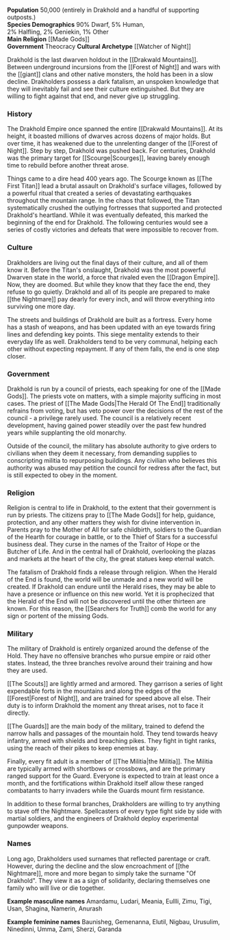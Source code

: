 **Population** 50,000 (entirely in Drakhold and a handful of supporting outposts.)  
**Species Demographics** 90% Dwarf, 5% Human,  
2% Halfling, 2% Geniekin, 1% Other  
**Main Religion** [[Made Gods]]  
**Government** Theocracy
**Cultural Archetype** [[Watcher of Night]]

Drakhold is the last dwarven holdout in the [[Drakwald Mountains]]. Between underground incursions from the [[Forest of Night]] and wars with the [[giant]] clans and other native monsters, the hold has been in a slow decline. Drakholders possess a dark fatalism, an unspoken knowledge that they will inevitably fail and see their culture extinguished. But they are willing to fight against that end, and never give up struggling.

### History

The Drakhold Empire once spanned the entire [[Drakwald Mountains]]. At its height, it boasted millions of dwarves across dozens of major holds. But over time, it has weakened due to the unrelenting danger of the [[Forest of Night]]. Step by step, Drakhold was pushed back. For centuries, Drakhold was the primary target for [[Scourge|Scourges]], leaving barely enough time to rebuild before another threat arose.

Things came to a dire head 400 years ago. The Scourge known as [[The First Titan]] lead a brutal assault on Drakhold's surface villages, followed by a powerful ritual that created a series of devastating earthquakes throughout the mountain range. In the chaos that followed, the Titan systematically crushed the outlying fortresses that supported and protected Drakhold's heartland. While it was eventually defeated, this marked the beginning of the end for Drakhold. The following centuries would see a series of costly victories and defeats that were impossible to recover from.

### Culture

Drakholders are living out the final days of their culture, and all of them know it. Before the Titan's onslaught, Drakhold was the most powerful Dwarven state in the world, a force that rivaled even the [[Dragon Empire]]. Now, they are doomed. But while they know that they face the end, they refuse to go quietly. Drakhold and all of its people are prepared to make [[the Nightmare]] pay dearly for every inch, and will throw everything into surviving one more day.

The streets and buildings of Drakhold are built as a fortress. Every home has a stash of weapons, and has been updated with an eye towards firing lines and defending key points. This siege mentality extends to their everyday life as well. Drakholders tend to be very communal, helping each other without expecting repayment. If any of them falls, the end is one step closer.

### Government

Drakhold is run by a council of priests, each speaking for one of the [[Made Gods]]. The priests vote on matters, with a simple majority sufficing in most cases. The priest of [[The Made Gods|The Herald Of The End]] traditionally refrains from voting, but has veto power over the decisions of the rest of the council - a privilege rarely used. The council is a relatively recent development, having gained power steadily over the past few hundred years while supplanting the old monarchy.

Outside of the council, the military has absolute authority to give orders to civilians when they deem it necessary, from demanding supplies to conscripting militia to repurposing buildings. Any civilian who believes this authority was abused may petition the council for redress after the fact, but is still expected to obey in the moment.

### Religion

Religion is central to life in Drakhold, to the extent that their government is run by priests. The citizens pray to [[The Made Gods]] for help, guidance, protection, and any other matters they wish for divine intervention in. Parents pray to the Mother of All for safe childbirth, soldiers to the Guardian of the Hearth for courage in battle, or to the Thief of Stars for a successful business deal. They curse in the names of the Traitor of Hope or the Butcher of Life. And in the central hall of Drakhold, overlooking the plazas and markets at the heart of the city, the great statues keep eternal watch.

The fatalism of Drakhold finds a release through religion. When the Herald of the End is found, the world will be unmade and a new world will be created. If Drakhold can endure until the Herald rises, they may be able to have a presence or influence on this new world. Yet it is prophecized that the Herald of the End will not be discovered until the other thirteen are known. For this reason, the [[Searchers for Truth]] comb the world for any sign or portent of the missing Gods.

### Military

The military of Drakhold is entirely organized around the defense of the Hold. They have no offensive branches who pursue empire or raid other states. Instead, the three branches revolve around their training and how they are used.

[[The Scouts]] are lightly armed and armored. They garrison a series of light expendable forts in the mountains and along the edges of the [[Forest|Forest of Night]], and are trained for speed above all else. Their duty is to inform Drakhold the moment any threat arises, not to face it directly.

[[The Guards]] are the main body of the military, trained to defend the narrow halls and passages of the mountain hold. They tend towards heavy infantry, armed with shields and breaching pikes. They fight in tight ranks, using the reach of their pikes to keep enemies at bay.

Finally, every fit adult is a member of [[The Militia|the Militia]]. The Militia are typically armed with shortbows or crossbows, and are the primary ranged support for the Guard. Everyone is expected to train at least once a month, and the fortifications within Drakhold itself allow these ranged combatants to harry invaders while the Guards mount firm resistance.

In addition to these formal branches, Drakholders are willing to try anything to stave off the Nightmare. Spellcasters of every type fight side by side with martial soldiers, and the engineers of Drakhold deploy experimental gunpowder weapons.

### Names

Long ago, Drakholders used surnames that reflected parentage or craft. However, during the decline and the slow encroachment of [[the Nightmare]], more and more began to simply take the surname "Of Drakhold". They view it as a sign of solidarity, declaring themselves one family who will live or die together.

**Example masculine names** Amardamu, Ludari, Meania, Eullli, Zimu, Tigi, Usan, Shagina, Namerin, Anurash

**Example feminine names** Baunisheg, Gemenanna, Elutil, Nigbau, Urusulim, Ninedinni, Umma, Zami, Sherzi, Garanda